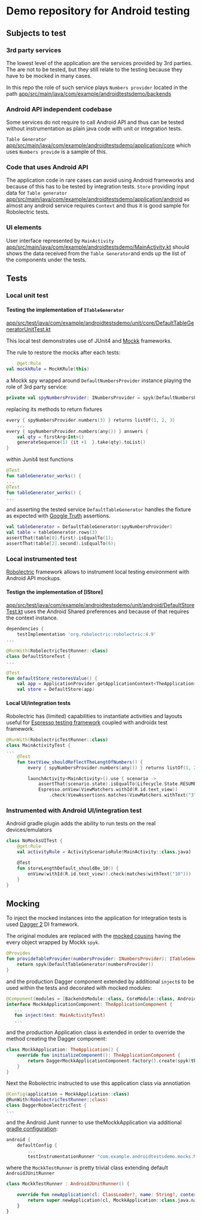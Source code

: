 # Demo repository for Android testing

## Subjects to test

### 3rd party services

The lowest level of the application are the services provided by 3rd parties. The are not to be
tested, but they still relate to the testing because they have to be mocked in many cases.

In this repo the role of such service plays `Numbers provider` located in the path
[app/src/main/java/com/example/androidtestsdemo/backends](app/src/main/java/com/example/androidtestsdemo/backends)

### Android API independent codebase

Some services do not require to call Android API and thus can be tested without instrumentation as
plain java code with unit or integration tests.

`Table Generator` [app/src/main/java/com/example/androidtestsdemo/application/core](app/src/main/java/com/example/androidtestsdemo/application/core)
which uses `Numbers provide` is a sample of this.

### Code that uses Android API

The application code in rare cases can avoid using Android frameworks and because of this has to be
tested by integration tests. `Store` providing input data for `Table generator`
[app/src/main/java/com/example/androidtestsdemo/application/android](app/src/main/java/com/example/androidtestsdemo/application/android)
as almost any android service requires `Context` and thus it is good sample for Robolectric tests.

### UI elements
User interface represented by `MainActivity` [app/src/main/java/com/example/androidtestsdemo/MainActivity.kt](app/src/main/java/com/example/androidtestsdemo/MainActivity.kt)
should shows the data received from the `Table Generator`and ends up the list of the components
under the tests.

## Tests

### Local unit test

#### Testing the implementation of `ITableGenerator`

[app/src/test/java/com/example/androidtestsdemo/unit/core/DefaultTableGeneratorUnitTest.kt](app/src/test/java/com/example/androidtestsdemo/unit/core/DefaultTableGeneratorUnitTest.kt)

This local test demonstrates use of JUnit4 and [Mockk](https://mockk.io) frameworks.

The rule to restore the mocks after each tests:

```kotlin
    @get:Rule
val mockkRule = MockKRule(this) 
```

a Mockk spy wrapped around `DefaultNumbersProvider` instance playing the role of 3rd party service:

```kotlin
private val spyNumbersProvider: INumbersProvider = spyk(DefaultNumbersProvider());
```

replacing its methods to return fixtures

```kotlin
every { spyNumbersProvider.numbers(3) } returns listOf(1, 2, 3)
    ...
every { spyNumbersProvider.numbers(any()) } answers {
    val qty = firstArg<Int>()
    generateSequence(1) {it +1  }.take(qty).toList()
}
```

within Junit4 test functions

```kotlin
@Test
fun tableGenerator_works() {
...
@Test
fun tableGenerator_works() {
...
```

and asserting the tested service `DefaultTableGenerator` handles the fixture as expected with
[Google Truth](https://truth.dev) assertions.

```kotlin
val tableGenerator = DefaultTableGenerator(spyNumbersProvider)
val table = tableGenerator.rows(3)
assertThat(table[0].first).isEqualTo(1);
assertThat(table[2].second).isEqualTo(6);
```

### Local instrumented test

[Robolectric](https://robolectric.org) framework allows to instrument local testing environment with
Android API mockups.

#### Testign the implementation of [IStore]
[app/src/test/java/com/example/androidtestsdemo/unit/android/DefaultStoreTest.kt](app/src/test/java/com/example/androidtestsdemo/unit/android/DefaultStoreTest.kt)
uses the Android Shared preferences and because of that requires the context instance. 

```groovy
dependencies {
    testImplementation 'org.robolectric:robolectric:4.9'
...
```

```kotlin
@RunWith(RobolectricTestRunner::class)
class DefaultStoreTest {
...
```

```kotlin
@Test
fun defaultStore_restoresValue() {
    val app = ApplicationProvider.getApplicationContext<TheApplication>()
    val store = DefaultStore(app)

```

#### Local UI/integration tests

Robolectric has (limited) capabilities to instantiate activities and layouts useful for [Espresso 
testing framework](https://developer.android.com/training/testing/espresso) coupled with androidx
test framework.

```kotlin
@RunWith(RobolectricTestRunner::class)
class MainActivityTest {
...
    @Test
    fun textView_shouldReflectTheLengtOfNumbers() {
        every { spyNumbersProvider.numbers(any()) } returns listOf(1, 2, 3)

        launchActivity<MainActivity>().use { scenario ->
            assertThat(scenario.state).isEqualTo(Lifecycle.State.RESUMED)
            Espresso.onView(ViewMatchers.withId(R.id.text_view))
                .check(ViewAssertions.matches(ViewMatchers.withText("3")))
```

### Instrumented with Android UI/integration test

Android gradle plugin adds the ability to run tests on the real devices/emulators

```kotlin
class NoMocksUITest {
    @get:Rule
    val activityRule = ActivityScenarioRule(MainActivity::class.java)

    @Test
    fun storeLengthDefault_shouldBe_10() {
        onView(withId(R.id.text_view)).check(matches(withText("10")))
    }
}
```

## Mocking

To inject the mocked instances into the application for integration tests is used
[Dagger 2](https://dagger.dev) DI framework.

The original modules are replaced with the [mocked cousins](app/src/test/java/com/example/androidtestsdemo/mocks/dagger)
having the every object wrapped by Mockk `spyk`.

```kotlin
@Provides
fun provideTableProvider(numbersProvider: INumbersProvider): ITableGenerator {
    return spyk(DefaultTableGenerator(numbersProvider))
}

```
and the production Dagger component extended by additional `inject`s to be used within the tests
and decorated with mocked modules:

 ```kotlin
@Component(modules = [BackendsModule::class, CoreModule::class, AndroidModule::class])
interface MockkApplicationComponent: TheApplicationComponent {
    ...
    fun inject(test: MainActivityTest)
    ...
```
and the production Application class is extended in order to override the method creating
the Dagger component:

```kotlin
class MockkApplication: TheApplication() {
    override fun initializeComponent(): TheApplicationComponent {
        return DaggerMockkApplicationComponent.factory().create(spyk(this))
    }
}
```

Next the Robolectric instructed to use this application class via annotiation

```kotlin
@Config(application = MockkApplication::class)
@RunWith(RobolectricTestRunner::class)
class DaggerRoboelectricTest {
...
```

and the Android Junit runner to use theMockkApplication via additional
[gradle configuration](app/build.gradle):

```kotlin
android {
    defaultConfig {
        ... 
        testInstrumentationRunner "com.example.androidtestsdemo.mocks.MockkTestRunner"

```

where the `MockkTestRunner` is pretty trivial class extending default `AndroidJUnitRunner`

```kotlin
class MockkTestRunner : AndroidJUnitRunner() {

    override fun newApplication(cl: ClassLoader?, name: String?, context: Context?): Application {
        return super.newApplication(cl, MockkApplication::class.java.name, context)
    }
}
```